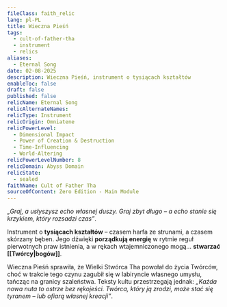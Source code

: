 ```yaml
---
fileClass: faith_relic
lang: pl-PL
title: Wieczna Pieśń
tags:
  - cult-of-father-tha
  - instrument
  - relics
aliases:
  - Eternal Song
date: 02-08-2025
description: Wieczna Pieśń, instrument o tysiącach kształtów
enableToc: false
draft: false
published: false
relicName: Eternal Song
relicAlternateNames: 
relicType: Instrument
relicOrigin: Omniatene
relicPowerLevel:
  - Dimensional Impact
  - Power of Creation & Destruction
  - Time-Influencing
  - World-Altering
relicPowerLevelNumber: 8
relicDomain: Abyss Domain
relicState:
  - sealed
faithName: Cult of Father Tha
sourceOfContent: Zero Edition - Main Module
---
```

*„Graj, a usłyszysz echo własnej duszy. Graj zbyt długo – a echo stanie się krzykiem, który rozsadzi czas”*.

Instrument o **tysiącach kształtów** – czasem harfa ze strunami, a czasem skórzany bęben.
Jego dźwięki **porządkują energię** w rytmie reguł pierwotnych praw istnienia, a w rękach wtajemniczonego mogą… **stwarzać [[Twórcy|bogów]]**. 

Wieczna Pieśń sprawiła, że Wielki Stwórca Tha powołał do życia Twórców, choć w trakcie tego czynu zagubił się w labiryncie własnego umysłu, tańcząc na granicy szaleństwa.
Teksty kultu przestrzegają jednak: *„Każda nowa nuta to ostrze bez rękojeści. Twórca, który ją zrodzi, może stać się tyranem – lub ofiarą własnej kreacji”*.